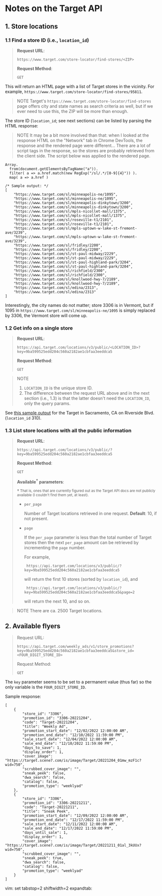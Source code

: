 # Notes on the Target API

## 1. Store locations

### 1.1 Find a store ID (i.e., `location_id`)

> **Request URL**:
>
>     https://www.target.com/store-locator/find-stores/<ZIP>
>
> **Request Method**:
>
>     GET

This will return an HTML page with a list of Target stores in the vicinity. For example, `https://www.target.com/store-locator/find-stores/95811`.

> NOTE
> Target's `https://www.target.com/store-locator/find-stores` page offers city and state names as search criteria as well, but if we ever need to use this, the ZIP will be more than enough.

The store ID (`location_id`; see next sections) can be listed by parsing the HTML response:

> NOTE
> It may be a bit more involved than that: when I looked at the response HTML on the "Network" tab in Chrome DevTools, the response and the rendered page were different... There are a lot of script tags in the response, so the stores are probably retrieved from the client side. The script below was applied to the rendered page.

    Array.
      from(document.getElementsByTagName("a")).
      filter( a => a.href.match(new RegExp("/sl/.*/[0-9]{4}")) ).
      map( a => a.href )

    /* Sample output: */
    [
        "https://www.target.com/sl/minneapolis-ne/1095",
        "https://www.target.com/sl/minneapolis-ne/1095",
        "https://www.target.com/sl/minneapolis-dinkytown/3200",
        "https://www.target.com/sl/minneapolis-dinkytown/3200",
        "https://www.target.com/sl/mpls-nicollet-mall/1375",
        "https://www.target.com/sl/mpls-nicollet-mall/1375",
        "https://www.target.com/sl/roseville-t1/2101",
        "https://www.target.com/sl/roseville-t1/2101",
        "https://www.target.com/sl/mpls-uptown-w-lake-st-fremont-ave/3239",
        "https://www.target.com/sl/mpls-uptown-w-lake-st-fremont-ave/3239",
        "https://www.target.com/sl/fridley/2200",
        "https://www.target.com/sl/fridley/2200",
        "https://www.target.com/sl/st-paul-midway/2229",
        "https://www.target.com/sl/st-paul-midway/2229",
        "https://www.target.com/sl/st-paul-highland-park/3204",
        "https://www.target.com/sl/st-paul-highland-park/3204",
        "https://www.target.com/sl/richfield/2300",
        "https://www.target.com/sl/richfield/2300",
        "https://www.target.com/sl/knollwood-hwy-7/2189",
        "https://www.target.com/sl/knollwood-hwy-7/2189",
        "https://www.target.com/sl/edina/2313",
        "https://www.target.com/sl/edina/2313"
    ]

Interestingly, the city names do not matter; store 3306 is in Vermont, but if 1095 in `https://www.target.com/sl/minneapolis-ne/1095` is simply replaced by 3306, the Vermont store will come up.

### 1.2 Get info on a single store

> **Request URL**:
>
>     https://api.target.com/locations/v3/public/<LOCATION_ID>?key=9ba599525edd204c560a2182ae1cbfaa3eeddca5
>
> **Request Method**:
>
>     GET

> NOTE
> 1. `LOCATION_ID` is the unique store ID.
> 2. The difference between the request URL above and in the next section (i.e., 1.3) is that the latter doesn't need the `LOCATION_ID`, only the query params.

See [this sample output](https://gist.github.com/toraritte/f83daceda83b06ffc3fe6b36e13bd36a) for the Target in Sacramento, CA on Riverside Blvd. (`location_id` 310).

### 1.3 List store locations with all the public information

> **Request URL**:
>
>     https://api.target.com/locations/v3/public/?key=9ba599525edd204c560a2182ae1cbfaa3eeddca5
>
> **Request Method**:
>
>     GET
>
> **Available<sup><b>†</b></sup> parameters**:
>
> <sup><b>†</b> That is, ones that are currently figured out as the Target API docs are not publicly available (I couldn't find them yet, at least).</sup>
>
> + `per_page`
>
>    Number of Target locations retrieved in one request. **Default**: 10, if not present.
>
> + `page`
>
>    If the `per_page` parameter is less than the total number of Target stores then the next `per_page` amount can be retrieved by incrementing the `page` number.
>
>    For example,
>
>        https://api.target.com/locations/v3/public/?key=9ba599525edd204c560a2182ae1cbfaa3eeddca5
>
>    will return the first 10 stores (sorted by `location_id`), and
>
>        https://api.target.com/locations/v3/public/?key=9ba599525edd204c560a2182ae1cbfaa3eeddca5&page=2
>
>    will return the next 10, and so on.

> NOTE
> There are ca. 2500 Target locations.

## 2. Available flyers

> Request URL:
>
>     https://api.target.com/weekly_ads/v1/store_promotions?key=9ba599525edd204c560a2182ae1cbfaa3eeddca5&store_id=<FOUR_DIGIT_STORE_ID>
>
> Request Method:
>
>     GET

The `key` parameter seems to be set to a permanent value (thus far) so the only variable is the `FOUR_DIGIT_STORE_ID`.

Sample response:

    [
        {
            "store_id": "3306",
            "promotion_id": "3306-20221204",
            "code": "Target-20221204",
            "title": "Weekly Ad",
            "promotion_start_date": "12/02/2022 12:00:00 AM",
            "promotion_end_date": "12/10/2022 11:59:00 PM",
            "sale_start_date": "12/04/2022 12:00:00 AM",
            "sale_end_date": "12/10/2022 11:59:00 PM",
            "days_to_save": 1,
            "display_order": 1,
            "cover_image": "https://target.scene7.com/is/image/Target/20221204_01mw_mzF1c?wid=750",
            "scrubbed_cover_image": "",
            "sneak_peek": false,
            "dwa_search": false,
            "catalog": false,
            "promotion_type": "weeklyad"
        },
        {
            "store_id": "3306",
            "promotion_id": "3306-20221211",
            "code": "Target-20221211",
            "title": "Sneak Peek",
            "promotion_start_date": "12/09/2022 12:00:00 AM",
            "promotion_end_date": "12/17/2022 11:59:00 PM",
            "sale_start_date": "12/11/2022 12:00:00 AM",
            "sale_end_date": "12/17/2022 11:59:00 PM",
            "days_until_sale": 1,
            "display_order": 1,
            "cover_image": "https://target.scene7.com/is/image/Target/20221211_01al_3kUUx?wid=750",
            "scrubbed_cover_image": "",
            "sneak_peek": true,
            "dwa_search": false,
            "catalog": false,
            "promotion_type": "weeklyad"
        }
    ]

vim: set tabstop=2 shiftwidth=2 expandtab:
